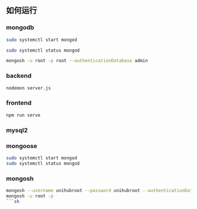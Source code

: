## 如何运行
### mongodb
```sh
sudo systemctl start mongod
```
```sh
sudo systemctl status mongod
```

```sh
mongosh -u root -p root --authenticationDatabase admin
```

### backend
```sh
nodemon server.js
```

### frontend
```sh
npm run serve
```

### mysql2

### mongoose
```sh
sudo systemctl start mongod
sudo systemctl status mongod
```

### mongosh
```sh
mongosh --username unihubroot --password unihubroot --authenticationDatabase unihub
mongosh -u root -p
```sh
